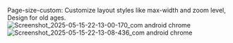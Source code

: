 Page-size-custom: Customize layout styles like max-width and zoom level, Design for old ages.
![Screenshot_2025-05-15-22-13-00-170_com android chrome](https://github.com/user-attachments/assets/b0f25a77-a030-4dd7-bbf5-bc64e22f2861)
![Screenshot_2025-05-15-22-13-08-436_com android chrome](https://github.com/user-attachments/assets/ef3e6114-ef28-4216-8107-30de6accb9a3)

